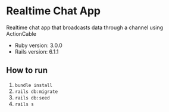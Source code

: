 # Realtime Chat App

Realtime chat app that broadcasts data through a channel using ActionCable


* Ruby version: 3.0.0
* Rails version: 6.1.1

## How to run

1. `bundle install`
1. `rails db:migrate`
1. `rails db:seed`
1. `rails s`
